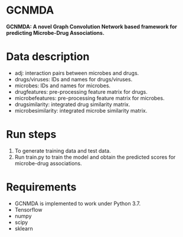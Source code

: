 # GCNMDA
**GCNMDA: A novel Graph Convolution Network based framework for predicting Microbe-Drug Associations.**

# Data description
* adj: interaction pairs between microbes and drugs.
* drugs/viruses: IDs and names for drugs/viruses.
* microbes: IDs and names for microbes.
* drugfeatures: pre-processing feature matrix for drugs.
* microbefeatures: pre-processing feature matrix for microbes.
* drugsimilarity: integrated drug similarity matrix.
* microbesimilarity: integrated microbe similarity matrix.

# Run steps
1. To generate training data and test data.
2. Run train.py to train the model and obtain the predicted scores for microbe-drug associations.

# Requirements
* GCNMDA is implemented to work under Python 3.7.
* Tensorflow
* numpy
* scipy
* sklearn

